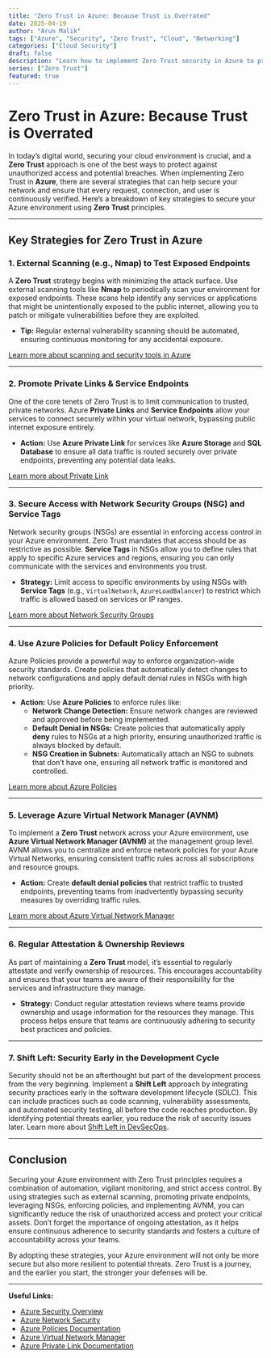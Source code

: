 ```yaml
---
title: "Zero Trust in Azure: Because Trust is Overrated"
date: 2025-04-19
author: "Arun Malik"
tags: ["Azure", "Security", "Zero Trust", "Cloud", "Networking"]
categories: ["Cloud Security"]
draft: false
description: "Learn how to implement Zero Trust security in Azure to protect your environment with powerful tools like NSGs, Azure Policies, and more."
series: ["Zero Trust"]
featured: true
---
```

# Zero Trust in Azure: Because Trust is Overrated

In today’s digital world, securing your cloud environment is crucial, and a **Zero Trust** approach is one of the best ways to protect against unauthorized access and potential breaches. When implementing Zero Trust in **Azure**, there are several strategies that can help secure your network and ensure that every request, connection, and user is continuously verified. Here’s a breakdown of key strategies to secure your Azure environment using **Zero Trust** principles.

---
## Key Strategies for Zero Trust in Azure

### 1. External Scanning (e.g., Nmap) to Test Exposed Endpoints

A **Zero Trust** strategy begins with minimizing the attack surface. Use external scanning tools like **Nmap** to periodically scan your environment for exposed endpoints. These scans help identify any services or applications that might be unintentionally exposed to the public internet, allowing you to patch or mitigate vulnerabilities before they are exploited.

- **Tip:** Regular external vulnerability scanning should be automated, ensuring continuous monitoring for any accidental exposure.

[Learn more about scanning and security tools in Azure](https://docs.microsoft.com/en-us/azure/security/fundamentals/azure-security-tools)

---

### 2. Promote Private Links & Service Endpoints

One of the core tenets of Zero Trust is to limit communication to trusted, private networks. Azure **Private Links** and **Service Endpoints** allow your services to connect securely within your virtual network, bypassing public internet exposure entirely.

- **Action:** Use **Azure Private Link** for services like **Azure Storage** and **SQL Database** to ensure all data traffic is routed securely over private endpoints, preventing any potential data leaks.

[Learn more about Private Link](https://docs.microsoft.com/en-us/azure/virtual-network/private-link-private-endpoint)

---

### 3. Secure Access with Network Security Groups (NSG) and Service Tags

Network security groups (NSGs) are essential in enforcing access control in your Azure environment. Zero Trust mandates that access should be as restrictive as possible. **Service Tags** in NSGs allow you to define rules that apply to specific Azure services and regions, ensuring you can only communicate with the services and environments you trust.

- **Strategy:** Limit access to specific environments by using NSGs with **Service Tags** (e.g., `VirtualNetwork`, `AzureLoadBalancer`) to restrict which traffic is allowed based on services or IP ranges.

[Learn more about Network Security Groups](https://docs.microsoft.com/en-us/azure/virtual-network/security-overview)

---

### 4. Use Azure Policies for Default Policy Enforcement

Azure Policies provide a powerful way to enforce organization-wide security standards. Create policies that automatically detect changes to network configurations and apply default denial rules in NSGs with high priority.

- **Action:** Use **Azure Policies** to enforce rules like:
  - **Network Change Detection:** Ensure network changes are reviewed and approved before being implemented.
  - **Default Denial in NSGs:** Create policies that automatically apply **deny** rules to NSGs at a high priority, ensuring unauthorized traffic is always blocked by default.
  - **NSG Creation in Subnets:** Automatically attach an NSG to subnets that don’t have one, ensuring all network traffic is monitored and controlled.

[Learn more about Azure Policies](https://docs.microsoft.com/en-us/azure/governance/policy/overview)

---

### 5. Leverage Azure Virtual Network Manager (AVNM)

To implement a **Zero Trust** network across your Azure environment, use **Azure Virtual Network Manager (AVNM)** at the management group level. AVNM allows you to centralize and enforce network policies for your Azure Virtual Networks, ensuring consistent traffic rules across all subscriptions and resource groups.

- **Action:** Create **default denial policies** that restrict traffic to trusted endpoints, preventing teams from inadvertently bypassing security measures by overriding traffic rules.

[Learn more about Azure Virtual Network Manager](https://docs.microsoft.com/en-us/azure/virtual-network/virtual-network-manager-overview)

---

### 6. Regular Attestation & Ownership Reviews

As part of maintaining a **Zero Trust** model, it’s essential to regularly attestate and verify ownership of resources. This encourages accountability and ensures that your teams are aware of their responsibility for the services and infrastructure they manage.

- **Strategy:** Conduct regular attestation reviews where teams provide ownership and usage information for the resources they manage. This process helps ensure that teams are continuously adhering to security best practices and policies.

---
### 7. **Shift Left: Security Early in the Development Cycle**
   Security should not be an afterthought but part of the development process from the very beginning. Implement a **Shift Left** approach by integrating security practices early in the software development lifecycle (SDLC). This can include practices such as code scanning, vulnerability assessments, and automated security testing, all before the code reaches production. By identifying potential threats earlier, you reduce the risk of security issues later. Learn more about [Shift Left in DevSecOps](https://docs.microsoft.com/en-us/azure/devops/security/shift-left).

---

## Conclusion

Securing your Azure environment with Zero Trust principles requires a combination of automation, vigilant monitoring, and strict access control. By using strategies such as external scanning, promoting private endpoints, leveraging NSGs, enforcing policies, and implementing AVNM, you can significantly reduce the risk of unauthorized access and protect your critical assets. Don’t forget the importance of ongoing attestation, as it helps ensure continuous adherence to security standards and fosters a culture of accountability across your teams.

By adopting these strategies, your Azure environment will not only be more secure but also more resilient to potential threats. Zero Trust is a journey, and the earlier you start, the stronger your defenses will be.

---

**Useful Links:**
- [Azure Security Overview](https://docs.microsoft.com/en-us/azure/security/fundamentals/)
- [Azure Network Security](https://docs.microsoft.com/en-us/azure/network-security/)
- [Azure Policies Documentation](https://docs.microsoft.com/en-us/azure/governance/policy/)
- [Azure Virtual Network Manager](https://docs.microsoft.com/en-us/azure/virtual-network/virtual-network-manager-overview)
- [Azure Private Link Documentation](https://docs.microsoft.com/en-us/azure/virtual-network/private-link-private-endpoint)
